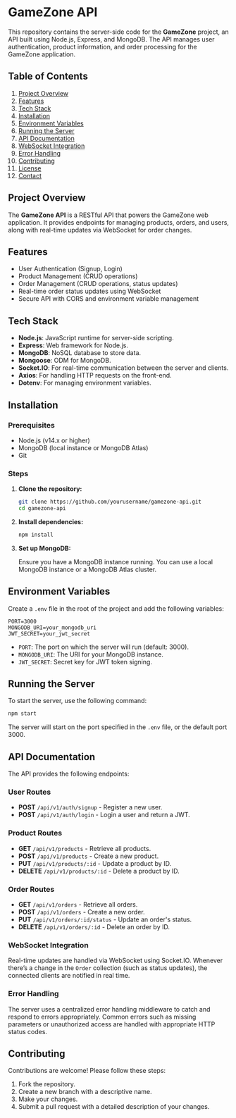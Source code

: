 # GameZone API

This repository contains the server-side code for the **GameZone** project, an API built using Node.js, Express, and MongoDB. The API manages user authentication, product information, and order processing for the GameZone application.

## Table of Contents

1. [Project Overview](#project-overview)
2. [Features](#features)
3. [Tech Stack](#tech-stack)
4. [Installation](#installation)
5. [Environment Variables](#environment-variables)
6. [Running the Server](#running-the-server)
7. [API Documentation](#api-documentation)
8. [WebSocket Integration](#websocket-integration)
9. [Error Handling](#error-handling)
10. [Contributing](#contributing)
11. [License](#license)
12. [Contact](#contact)

## Project Overview

The **GameZone API** is a RESTful API that powers the GameZone web application. It provides endpoints for managing products, orders, and users, along with real-time updates via WebSocket for order changes.

## Features

- User Authentication (Signup, Login)
- Product Management (CRUD operations)
- Order Management (CRUD operations, status updates)
- Real-time order status updates using WebSocket
- Secure API with CORS and environment variable management

## Tech Stack

- **Node.js**: JavaScript runtime for server-side scripting.
- **Express**: Web framework for Node.js.
- **MongoDB**: NoSQL database to store data.
- **Mongoose**: ODM for MongoDB.
- **Socket.IO**: For real-time communication between the server and clients.
- **Axios**: For handling HTTP requests on the front-end.
- **Dotenv**: For managing environment variables.

## Installation

### Prerequisites

- Node.js (v14.x or higher)
- MongoDB (local instance or MongoDB Atlas)
- Git

### Steps

1. **Clone the repository:**

   ```bash
   git clone https://github.com/yourusername/gamezone-api.git
   cd gamezone-api
   ```

2. **Install dependencies:**

   ```bash
   npm install
   ```

3. **Set up MongoDB:**

   Ensure you have a MongoDB instance running. You can use a local MongoDB instance or a MongoDB Atlas cluster.

## Environment Variables

Create a `.env` file in the root of the project and add the following variables:

```plaintext
PORT=3000
MONGODB_URI=your_mongodb_uri
JWT_SECRET=your_jwt_secret
```

- `PORT`: The port on which the server will run (default: 3000).
- `MONGODB_URI`: The URI for your MongoDB instance.
- `JWT_SECRET`: Secret key for JWT token signing.

## Running the Server

To start the server, use the following command:

```bash
npm start
```

The server will start on the port specified in the `.env` file, or the default port 3000.

## API Documentation

The API provides the following endpoints:

### User Routes

- **POST** `/api/v1/auth/signup` - Register a new user.
- **POST** `/api/v1/auth/login` - Login a user and return a JWT.

### Product Routes

- **GET** `/api/v1/products` - Retrieve all products.
- **POST** `/api/v1/products` - Create a new product.
- **PUT** `/api/v1/products/:id` - Update a product by ID.
- **DELETE** `/api/v1/products/:id` - Delete a product by ID.

### Order Routes

- **GET** `/api/v1/orders` - Retrieve all orders.
- **POST** `/api/v1/orders` - Create a new order.
- **PUT** `/api/v1/orders/:id/status` - Update an order's status.
- **DELETE** `/api/v1/orders/:id` - Delete an order by ID.

### WebSocket Integration

Real-time updates are handled via WebSocket using Socket.IO. Whenever there’s a change in the `Order` collection (such as status updates), the connected clients are notified in real time.

### Error Handling

The server uses a centralized error handling middleware to catch and respond to errors appropriately. Common errors such as missing parameters or unauthorized access are handled with appropriate HTTP status codes.

## Contributing

Contributions are welcome! Please follow these steps:

1. Fork the repository.
2. Create a new branch with a descriptive name.
3. Make your changes.
4. Submit a pull request with a detailed description of your changes.

